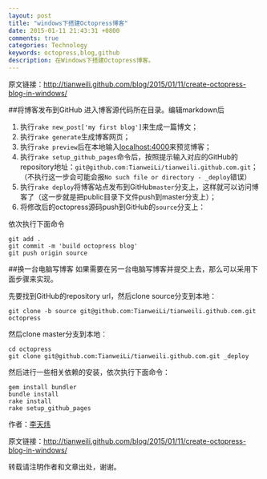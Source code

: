 ```yaml
---
layout: post
title: "windows下搭建Octopress博客"
date: 2015-01-11 21:43:31 +0800
comments: true
categories: Technology
keywords: octopress,blog,github
description: 在Windows下搭建Octopress博客。
---
```


<!--more-->
原文链接：<http://tianweili.github.com/blog/2015/01/11/create-octopress-blog-in-windows/>

##将博客发布到GitHub
进入博客源代码所在目录。编辑markdown后

1. 执行`rake new_post['my first blog']`来生成一篇博文；
2. 执行`rake generate`生成博客网页；
2. 执行`rake preview`后在本地输入<localhost:4000>来预览博客；
3. 执行`rake setup_github_pages`命令后，按照提示输入对应的GitHub的repository地址：`git@github.com:TianweiLi/tianweili.github.com.git`；（不执行这一步会可能会报`No such file or directory - _deploy`错误）
3. 执行`rake deploy`将博客站点发布到GitHub`master`分支上，这样就可以访问博客了（这一步就是把public目录下文件push到master分支上）；
4. 将修改后的octopress源码push到GitHub的`source`分支上：

依次执行下面命令

	git add .
	git commit -m 'build octopress blog'
	git push origin source

##换一台电脑写博客
如果需要在另一台电脑写博客并提交上去，那么可以采用下面步骤来实现。

先要找到GitHub的repository url，然后clone source分支到本地：

	git clone -b source git@github.com:TianweiLi/tianweili.github.com.git octopress
然后clone master分支到本地：

	cd octopress
	git clone git@github.com:TianweiLi/tianweili.github.com.git _deploy
然后进行一些相关依赖的安装，依次执行下面命令：

	gem install bundler
	bundle install
	rake install
	rake setup_github_pages




作者：[李天炜](http://tianweili.github.com/)

原文链接：<http://tianweili.github.com/blog/2015/01/11/create-octopress-blog-in-windows/>

转载请注明作者和文章出处，谢谢。